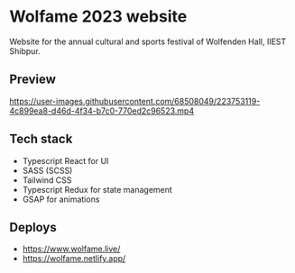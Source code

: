 # Wolfame 2023 website

Website for the annual cultural and sports festival of Wolfenden Hall, IIEST Shibpur.

## Preview

https://user-images.githubusercontent.com/68508049/223753119-4c899ea8-d46d-4f34-b7c0-770ed2c96523.mp4

## Tech stack

- Typescript React for UI
- SASS (SCSS)
- Tailwind CSS
- Typescript Redux for state management
- GSAP for animations

## Deploys

- https://www.wolfame.live/
- https://wolfame.netlify.app/
